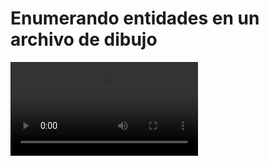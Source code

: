 # Enumerando entidades en un archivo de dibujo

<video controls>
    <source src="https://digi21.blob.core.windows.net/videos-ayuda/desarrollo/6.%20Enumerando%20entidades%20en%20un%20archivo%20de%20dibujo.mp4" type="video/mp4">
</video>



